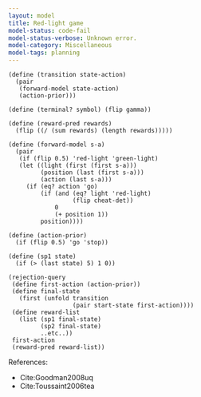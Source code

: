 ```yaml
---
layout: model
title: Red-light game
model-status: code-fail
model-status-verbose: Unknown error.
model-category: Miscellaneous
model-tags: planning
---
```


    (define (transition state-action)
      (pair
       (forward-model state-action)
       (action-prior)))
    
    (define (terminal? symbol) (flip gamma))
    
    (define (reward-pred rewards)
      (flip ((/ (sum rewards) (length rewards)))))
    
    (define (forward-model s-a)
      (pair
       (if (flip 0.5) 'red-light 'green-light)
       (let ((light (first (first s-a)))
             (position (last (first s-a)))
             (action (last s-a)))
         (if (eq? action 'go)
             (if (and (eq? light 'red-light)
                      (flip cheat-det))
                 0
                 (+ position 1))
             position))))
    
    (define (action-prior)
      (if (flip 0.5) 'go 'stop))
    
    (define (sp1 state)
      (if (> (last state) 5) 1 0))
    
    (rejection-query
     (define first-action (action-prior))
     (define final-state
       (first (unfold transition
                      (pair start-state first-action))))
     (define reward-list
       (list (sp1 final-state)
             (sp2 final-state)
             ..etc..))
     first-action
     (reward-pred reward-list))

References:

- Cite:Goodman2008uq
- Cite:Toussaint2006tea
